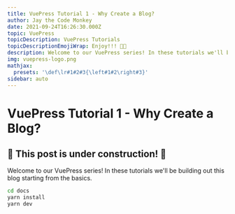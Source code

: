 ```yaml
---
title: VuePress Tutorial 1 - Why Create a Blog?
author: Jay the Code Monkey
date: 2021-09-24T16:26:30.000Z
topic: VuePress
topicDescription: VuePress Tutorials
topicDescriptionEmojiWrap: Enjoy!!! 🍌🐒
description: Welcome to our VuePress series! In these tutorials we'll be building out this blog starting from the basics...
img: vuepress-logo.png
mathjax:
  presets: '\def\lr#1#2#3{\left#1#2\right#3}'
sidebar: auto
---
```


# VuePress Tutorial 1 - Why Create a Blog?

<PostDetails :author="$frontmatter.author" :posted="$frontmatter.date" :updated="$page.lastUpdated" />

## 🚧 This post is under construction! 🚧

Welcome to our VuePress series! In these tutorials we'll be building out this blog starting from the basics.

<code-group>
<code-block title="Installing">

```sh
cd docs
yarn install
yarn dev
```

</code-block>
</code-group>

<pagination :prevLink="prevLink" :nextLink="nextLink" />

<script>
import { prevAndNextLinks } from '../.vuepress/theme/util'

export default {

  data() {
    return {
      prevLink: '',
      nextLink: ''
    }
  },

  created() {
    let links = prevAndNextLinks(this.$page.key, this.$frontmatter.topic, this.$postPagination)
    this.prevLink = links.prevLink
    this.nextLink = links.nextLink
  }
}
</script>
